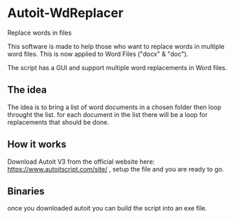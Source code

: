 # Autoit-WdReplacer
Replace words in files

This software is made to help those who want to replace words in multiple word files.
This is now applied to Word Files ("docx" & "doc").

The script has a GUI and support multiple word replacements in Word files.

## The idea
The idea is to bring a list of word documents in a chosen folder then loop throught the list. for each document in the list there will be a loop for replacements that should be done.

## How it works
Download Autoit V3 from the official website here: https://www.autoitscript.com/site/ , setup the file and you are ready to go.

## Binaries
once you downloaded autoit you can build the script into an exe file.

